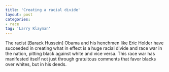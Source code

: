 ```yaml
---
title: 'Creating a racial divide'
layout: post
categories:
- race
tag: 'Larry Klayman'
---
```


The racist \[Barack Hussein\] Obama and his henchmen like Eric Holder have succeeded in creating what in effect is a huge racial divide and race war in the nation, pitting black against white and vice versa. This race war has manifested itself not just through gratuitous comments that favor blacks over whites, but in his deeds.